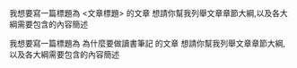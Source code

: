 我想要寫一篇標題為 <文章標題> 的文章
想請你幫我列舉文章章節大綱,以及各大綱需要包含的內容簡述

我想要寫一篇標題為 為什麼要做讀書筆記 的文章
想請你幫我列舉文章章節大綱,以及各大綱需要包含的內容簡述